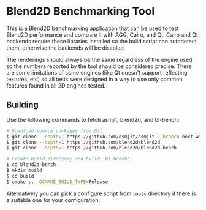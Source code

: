 Blend2D Benchmarking Tool
=========================

This is a Blend2D benchmarking application that can be used to test Blend2D performance and compare it with AGG, Cairo, and Qt. Cairo and Qt backends require these libraries installed so the build script can autodetect them, otherwise the backends will be disabled.

The renderings should always be the same regardless of the engine used so the numbers reported by the tool should be considered precise. There are some limitations of some engines (like Qt doesn't support reflecting textures, etc) so all tests were designed in a way to use only common features found in all 2D engines tested.

Building
--------

Use the following commands to fetch asmjit, blend2d, and bl-bench:

```bash
# Download source packages from Git.
$ git clone --depth=1 https://github.com/asmjit/asmjit --branch next-wip
$ git clone --depth=1 https://github.com/blend2d/blend2d
$ git clone --depth=1 https://github.com/blend2d/blend2d-bench

# Create build directory and build 'bl-bench'.
$ cd blend2d-bench
$ mkdir build
$ cd build
$ cmake .. -DCMAKE_BUILD_TYPE=Release
```

Alternatively you can pick a configure script from `tools` directory if there is a suitable one for your configuration.
